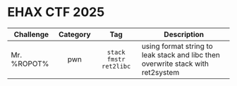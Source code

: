 # EHAX CTF 2025

| Challenge | Category | Tag | Description | 
| --- | :---: | :---: | --- |
| Mr. %ROPOT% | pwn | `stack` `fmstr` `ret2libc` | using format string to leak stack and libc then overwrite stack with ret2system |